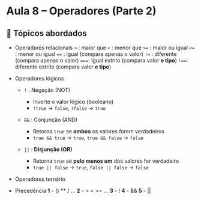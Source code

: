 # Aula 8 – Operadores (Parte 2)

## 📌 Tópicos abordados
- Operadores relacionais
    `>`  : maior que
    `<`  : menor que
    `>=` : maior ou igual
    `<=` : menor ou igual
    `==` : igual (compara apenas o valor)
    `!=` : diferente (compara apenas o valor) 
    `===`: igual estrito (compara valor **e tipo**)
    `!==`: diferente estrito (compara valor **e tipo**)

- Operadores lógicos
    - `!` : Negação (NOT)
        - Inverte o valor lógico (booleano)
        - `!true` → `false`, `!false` → `true`

    - `&&` : Conjunção (AND)
        - Retorna `true` se **ambos** os valores forem verdadeiros
        - `true && true` → `true`, `true && false` → `false`

    - `||` : **Disjunção (OR)**
        - Retorna `true` se **pelo menos um** dos valores for verdadeiro
        - `true || false` → `true`, `false || false` → `false`

- Operadores ternário

- Precedência
   **1** - () ** / ...
   **2** - > < >= ...
   **3** - !
   **4** - &&
   **5** - ||